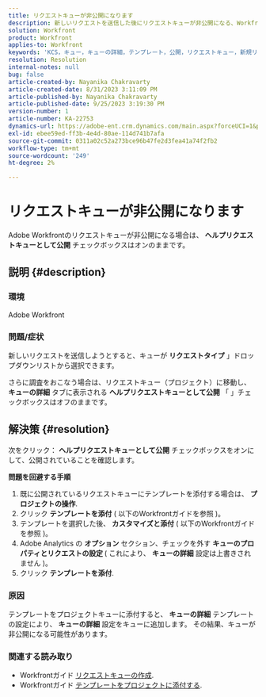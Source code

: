```yaml
---
title: リクエストキューが非公開になります
description: 新しいリクエストを送信した後にリクエストキューが非公開になる、Workfrontの問題に対する解決策を見つけます。
solution: Workfront
product: Workfront
applies-to: Workfront
keywords: 'KCS，キュー，キューの詳細，テンプレート，公開，リクエストキュー，新規リクエスト'
resolution: Resolution
internal-notes: null
bug: false
article-created-by: Nayanika Chakravarty
article-created-date: 8/31/2023 3:11:09 PM
article-published-by: Nayanika Chakravarty
article-published-date: 9/25/2023 3:19:30 PM
version-number: 1
article-number: KA-22753
dynamics-url: https://adobe-ent.crm.dynamics.com/main.aspx?forceUCI=1&pagetype=entityrecord&etn=knowledgearticle&id=2d4c8498-1048-ee11-be6d-6045bd006e5a
exl-id: ebee59ed-ff3b-4e4d-80ae-114d741b7afa
source-git-commit: 0311a02c52a273bce96b47fe2d3fea41a74f2fb2
workflow-type: tm+mt
source-wordcount: '249'
ht-degree: 2%

---
```


# リクエストキューが非公開になります


Adobe Workfrontのリクエストキューが非公開になる場合は、 <b>ヘルプリクエストキューとして公開</b> チェックボックスはオンのままです。

## 説明 {#description}


### 環境

Adobe Workfront

### 問題/症状

新しいリクエストを送信しようとすると、キューが <b>リクエストタイプ</b> 」ドロップダウンリストから選択できます。

さらに調査をおこなう場合は、リクエストキュー（プロジェクト）に移動し、 <b>キューの詳細</b> タブに表示される <b>ヘルプリクエストキューとして公開</b> 「 」チェックボックスはオフのままです。


## 解決策 {#resolution}


次をクリック： <b>ヘルプリクエストキューとして公開</b> チェックボックスをオンにして、公開されていることを確認します。

<b>問題を回避する手順</b>

1. 既に公開されているリクエストキューにテンプレートを添付する場合は、 <b>プロジェクトの操作</b>.
2. クリック <b>テンプレートを添付</b> ( 以下のWorkfrontガイドを参照 )。
3. テンプレートを選択した後、 <b>カスタマイズと添付</b> ( 以下のWorkfrontガイドを参照 )。
4. Adobe Analytics の <b>オプション</b> セクション、チェックを外す <b>キューのプロパティとリクエストの設定 </b>( これにより、 <b>キューの詳細</b> 設定は上書きされません )。
5. クリック <b>テンプレートを添付</b>.


### 原因

テンプレートをプロジェクトキューに添付すると、 <b>キューの詳細</b> テンプレートの設定により、 <b>キューの詳細</b> 設定をキューに追加します。 その結果、キューが非公開になる可能性があります。

### 関連する読み取り

- Workfrontガイド [リクエストキューの作成](https://experienceleague.adobe.com/docs/workfront/using/manage-work/requests/create-and-manage-request-queues/create-request-queue.html).
- Workfrontガイド [テンプレートをプロジェクトに添付する](https://experienceleague.adobe.com/docs/workfront/using/manage-work/projects/create-and-manage-project-templates/attach-template-to-project.html).
